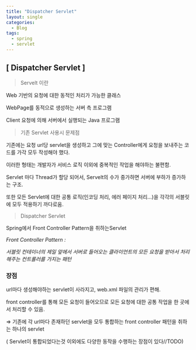 ```yaml
---
title: "Dispatcher Servlet"
layout: single
categories:
  - Blog
tags:
  - spring
  - servlet
---
```


## [ Dispatcher Servlet ]

> Servelt 이란

Web 기반의 요청에 대한 동적인 처리가 가능한 클래스

WebPage를 동적으로 생성하는 서버 측 프로그램

Client 요청에 의해 서버에서 실행되는 Java 프로그램

> 기존 Servlet 사용시 문제점

기존에는 요청 url당 servlet을 생성하고 그에 맞는 Controller에게 요청을 보내주는 코드를 가각 모두 작성해야 했다.

이러한 형태는 개발자가 서비스 로직 이외에 중복적인 작업을 해야하는 불편함.

Servlet 마다 Thread가 할당 되어서, Servelt의 수가 중가하면 서버에 부하가 증가하는 구조. 

또한 모든 Servlet에 대한 공통 로직(인코딩 처리, 에러 페이지 처리...)을 각각의 서블릿에 모두 적용하기 까다로움.

> Dispatcher Servlet

Spring에서 Front Controller Pattern을 취하는Servlet

*Front Controller Pattern :*

*서블릿 컨테이너의 제일 앞에서 서버로 들어오는 클라이언트의 모든 요청을 받아서 처리해주는 컨트롤러를 가지는 패턴*

### 장점

url마다 생성해야하는 servlet이 사라지고, web.xml 파일의 관리가 편해.

front controller를 통해 모든 요청이 들어오므로 모든 요청에 대한 공통 작업을 한 곳에서 처리할 수 있음.

⇒ 기존에 각 url마다 존재하던 servlet을 모두 통합하는 front controller 패턴을 취하는 하나의 servlet

( Servlet이 통합되었다는것 이외에도 다양한 동작을 수행하는 장점이 있다//TODO)
